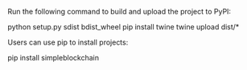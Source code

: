 Run the following command to build and upload the project to PyPI:

python setup.py sdist bdist_wheel
pip install twine
twine upload dist/*


Users can use pip to install projects:

pip install simpleblockchain
